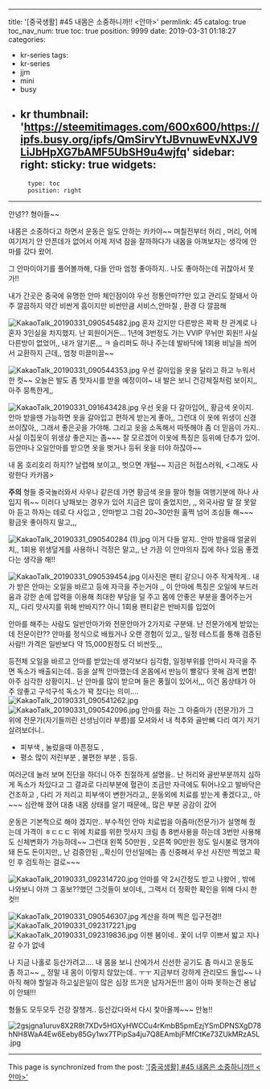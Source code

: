 
---
title: '[중국생활] #45 내몸은 소중하니까!!  <안마>'
permlink: 45
catalog: true
toc_nav_num: true
toc: true
position: 9999
date: 2019-03-31 01:18:27
categories:
- kr-series
tags:
- kr-series
- jjm
- mini
- busy
- kr
thumbnail: 'https://steemitimages.com/600x600/https://ipfs.busy.org/ipfs/QmSirvYtJBvnuwEvNXJV9LiJbHpXG7bAMF5UbSH9u4wjfq'
sidebar:
    right:
        sticky: true
widgets:
    -
        type: toc
        position: right
---


안녕??  형아들~~

내몸은 소중하다고 하면서 운동은 일도 안하는 카카야~~
며칠전부터 허리 , 머리, 어께 여기저기 안 안픈데가 없어서
어제 저녁 잠을 잘까하다가 내몸을 아껴보자는 생각에
안마를 갔다 왔어.

그 안마이야기를 풀어볼까해,
다들 안마 엄청 좋아하지.. 나도 좋아하는데 귀찮아서 못가!!

내가 간곳은 중국에 유명한 안마 체인점이야
우선 정통안마??만 있고 관리도 잘돼서 아주 깔끔하지
약간 비싼게 흠이지만 비싼만큼 서비스,안마질 , 환경 다 깔끔해

![KakaoTalk_20190331_090545482.jpg](https://steemitimages.com/600x600/https://ipfs.busy.org/ipfs/QmSirvYtJBvnuwEvNXJV9LiJbHpXG7bAMF5UbSH9u4wjfq)
혼자 갔지만 다른방은 꽉꽉 찬 관계로 나혼자 3인실을 차지했지.
난 회원이거든... 1년에 3번정도 가는 VVIP  무뉘만 회원!!
사실 다른방이 없었어,, 내가 알기론,,, ㅋ
슬리퍼도 하나 주는데 발바닥에 1회용 비닐을 씌어서 교환하지
근데,,  엄청 미끌미끌~~

![KakaoTalk_20190331_090544353.jpg](https://steemitimages.com/600x600/https://ipfs.busy.org/ipfs/Qmf9pjyQvaWQUeTkFzwYZ6KAgNC93hKSiLKGJ3EbZrYyi8)
우선 갈아입을 옷을 달라고 하고 누워서 한 컷~~
오늘은 발도 좀 맛자시를 받을 예정이야~
내 발은 보니 건강체질처럼 보이지,, 아주 뭉특한게,,

![KakaoTalk_20190331_091643428.jpg](https://steemitimages.com/600x600/https://ipfs.busy.org/ipfs/QmeizhuH2vtpJWjaWzxuzL21fZpwHZT8ZKZ8zVn5ERknrd)
우선 옷을 다 갈아입어,, 황금색 옷이지. 
안마 받을땐 가능하면 옷을 갈아입고 편하게 받는게 좋아,,
그런대 이 옷에 위생이 신경쓰이잖아,, 그래서 좋은곳을 가야해.
그리고 옷을 소독해서 따뜻해야 좀 더 믿음이 가지.. 
사실 이집옷이 위생상 좋은지는 좀~~~ 잘 모르겠어
이옷에 특징은 등위에 단추가 있어.  등안마나 오일안마를
받으면 옷을 벗거나  등뒤 옷을 터야 하잖아~~

내 몸 호리호리 하지?? 날렵해 보이고,,  벗으면 개털~~
지금은 허접스러워, <그래도 사랑한다 카카몸>

**주의**
형들 중국놀러와서 사우나 같은데 가면 황금색 옷을 팔아
형들 여행기분에 하나 사입지 뭐~~ 이러다 낭패보는 경우가 있어
지금은 많이 줄었지만, ,, 외국사람 말 잘 못알아 듣고 
하자는 데로 다 사입고 , 안마받고 그럼 20~30만원 훌쩍 넘어
조심들 해~~~ 황금옷 좋아하지 말고,,,


![KakaoTalk_20190331_090540284 (1).jpg](https://steemitimages.com/600x600/https://ipfs.busy.org/ipfs/QmRpT2UggL4iAVd8APWrsVT8gDESyM6BCZDm9WhQYFronE)
이거 다들 알지.. 안마 받을때 얼굴위치,, 1회용 위생덮게를
사용하니 걱정은 말고,, 난 가끔 이 안마의자 집에 하나 있음
좋겠다는 생각을 해!!


![KakaoTalk_20190331_090539454.jpg](https://steemitimages.com/300x300/https://ipfs.busy.org/ipfs/QmQrHaNKekra3ukiRsnhbysdYQFrRyTCv4hTgEGtHwzc6B)
이사진은 팬티 같으니 아주 작게작게.. 
내가 받은 안마는 오일을 바르고 등에 자극을 주는거야 ,,
이 안마에 특징은 오일에 부드러움과 강한 손에 압력을 이용해
최대한 부담을 덜 주고 몸에 안좋은 부분을 풀어주는거지,,
다리 맛사지를 위해 반바지?? 아니 1회용 팬티같은 반바지를 입었어

안마를 해주는 사람도 일반안마가와 전문안마가 2가지로 구분돼.
난 전문가에게 받았는데 전문이란?? 안마를 정식으로 배웠거나 
오랜 경험이 있고,, 일정 테스트를  통해 검증된 사람!!
가격은 일반보다 약 15,000원정도 더 비싼듯,,,

등전체 오일을 바르고 안마를 받았는데 생각보다 심각함,
일정부위를 안마시 자극을 주면 독소가 배출되는데..
등을 살짝 안마했는데  온몸에서 반능이 빨갛다 못해 검게 변함!
아주 심각한 상황이지.. 난 안마를 많이 받으며 들은 풍월이 있어서,,,
이건 몸상태가 아주 않좋고 구석구석 독소가 꽉 찼다는 의미....
![KakaoTalk_20190331_090541262.jpg](https://steemitimages.com/400x400/https://ipfs.busy.org/ipfs/QmTZar7SPs1gQPLUbLvp6AfaPhSE1MwFuZU67o6ra3bUCD) ![KakaoTalk_20190331_090542096.jpg](https://steemitimages.com/400x400/https://ipfs.busy.org/ipfs/QmSxh2skxh2EQQksDHkym4ryKXMktJFRsW9Ka3ZhfJkQEX)
안마를 하는 그 아줌마가 (전문가)가 
그 위에 전문가(자기들끼린 선생님이라 부름)를 모셔와서
내 척추와 골반뼈 다리 여기 저기 살려보더니.. 
- 피부색 ,  눌렀을때 아픈정도 , 
- 평소 많이 저린부분 , 불편한 부분 , 등등.

여러군데 눌러 보며 진단을 하더니 아주 친절하게 설명을..
난 허리와 골반부분까지 심하게 독소가 차있다고
그 결과로 다리부분에 혈관이 조금만 자극에도 튀어나오고
발바닥은 건조하고 ,  다리 가 저리고 피부색이 변한거라고,,
운동외에 치료를 받는게 좋겠다고,,  아~~~ 심란해 졌어
대충 내몸 상태를 알기 때문에,, 많은 부분 공감이 갔어  

운동은 기본적으로 해야 겠지만..
부수적인 안마 치료법을 아줌마(전문가)가 설명해 줬는데
가격이 ㅎㄷㄷㄷ  위에 치료를 위한 맛사지 크림
총 8번사용을 하는데 3번만 사용해도 신체변화가 가능하데~~
그런대 왼쪽 50만원 , 오른쪽 90만원 정도 일시불로 땡겨야돼
돈도 돈이지만,, 난 검증안된 ,,확신이 안선일에는 좀 신중해서
우선 사진만 찍었고 확인 후 검토하는 걸로~~~

![KakaoTalk_20190331_092314720.jpg](https://steemitimages.com/600x600/https://ipfs.busy.org/ipfs/QmZp51HqneersgswwPY4MnVVzs7d3kBjUxoPQYNGbryWwe)
안마를 약 2시간정도 받고 나왔어 , 밖에 나와보니 아까 그 홍보??했던
그것들이 보이네,, 그랙서 더 정확한 확인을 위해 다시 한컷!!

![KakaoTalk_20190331_090546307.jpg](https://steemitimages.com/600x600/https://ipfs.busy.org/ipfs/QmcQ1vhSv69wH2Jcdw1f47dNANSvhERmsXWaoVKEXF6wQW)
계산을 하며 찍은 입구전경!!
![KakaoTalk_20190331_092317221.jpg](https://steemitimages.com/300x300/https://ipfs.busy.org/ipfs/QmbfJmi4C1baH54ymmCf6YtKe3x2Eng2cdQDqMv1tmy7ke) ![KakaoTalk_20190331_092319836.jpg](https://steemitimages.com/400x400/https://ipfs.busy.org/ipfs/Qme7Ex9ZYDiDCPm8TA3GBS1ZvdkCywZyCtxJ9cz9HmSpuD)
이젠 봄이네..  꽃이 너무 이쁘서  밟고 지나갈 수가 없네

나 지금 나홀로 등산가려고....  내 몸을 보니 산에가서 신선한 공기도
좀 마시고 운동도 좀 하고~~ ,,  정말 내 몸이  이렇지 않았는데.. ㅜㅜ
지금부터 강하게 관리모드 돌입~~ 
나 아직 해야 할일과 하고싶은일이 많은 심장 뜨거운 남자거든!!!
몸이 아파 못하는건 용납이 안돼!!!

형들도 모두모두 건강 잘챙겨..
등산갔다와서 다시 찿아올께~~~ 안뇽!!

![2gsjgna1uruv8X2R8t7XDv5HGXyHWCCu4rKmbB5pmEzjYSmDPNSXgD78hNH8WaA4Ew6Eeby85Gy1wx7TPipSa4ju7Q8EAmbjFMfCtKe73ZUkMRzA5L.jpg](https://ipfs.busy.org/ipfs/QmfVTsN7UKcuuuwsHxr4JLam18CcBkt7GxkH8dEUJDWfTf)

- - -

This page is synchronized from the post: ['[중국생활] #45 내몸은 소중하니까!!  <안마>'](https://steemit.com/@kibumh/45)

